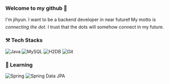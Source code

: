 ### Welcome to my github 👋

I'm jihyun. I want to be a backend developer in near future❗
My motto is *connecting the dot*. I trust that the dots will somehow connect in my future.

### ⚒️ Tech Stacks

![Java](https://img.shields.io/badge/-Java-007396?style=for-the-badge&logo=&logoColor=white)
![MySQL](https://img.shields.io/badge/-MySQL-4479A1?style=for-the-badge&logo=mysql&logoColor=white)
![H2DB](https://img.shields.io/badge/-H2DB-00599C?style=for-the-badge&logo=H2DB&logoColor=white)
![Git](https://img.shields.io/badge/-Git-F05032?style=for-the-badge&logo=git&logoColor=white)

### 🌱 Learning
![Spring](https://img.shields.io/badge/-Spring-6DB33F?style=for-the-badge&logo=spring&logoColor=white)
![Spring Data JPA](https://img.shields.io/badge/-SpringDataJPA-6DB33F?style=for-the-badge&logo=jpa&logoColor=white)
<!-- ![AWS](https://img.shields.io/badge/-AWS-FF9900?style=for-the-badge&logo=AmazonAWS&logoColor=white) -->
<!-- ![Docker](https://img.shields.io/badge/-Docker-2496ED?style=for-the-badge&logo=docker&logoColor=white) -->
<!-- ![Kafka](https://img.shields.io/badge/-Kafka-231F20?style=for-the-badge&logo=apachekafka&logoColor=white) -->

<!-- ### 💻 Projects
1. 게시판 프로젝트(SpringBoot & JPA & H2 Database) : 2023.05.30 ~ 2023.07.10 -->

